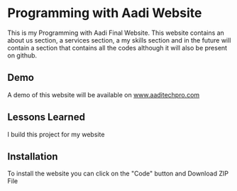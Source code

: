# Programming with Aadi Website

This is my Programming with Aadi Final Website. This website contains an about us section, a services section, a my skills section and in the future will contain a section that contains all the codes although it will also be present on github.


## Demo

A demo of this website will be available on www.aaditechpro.com
## Lessons Learned

I build this project for my website

## Installation

To install the website you can click on the "Code" button and Download ZIP File
